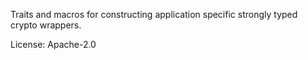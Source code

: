 Traits and macros for constructing application specific strongly typed crypto wrappers.

License: Apache-2.0